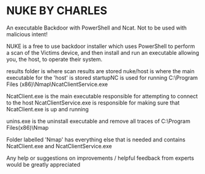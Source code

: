 # NUKE BY CHARLES
An executable Backdoor with PowerShell and Ncat. Not to be used with malicious intent!

NUKE is a free to use backdoor installer which uses PowerShell to perform a scan of the Victims device, and then install and run an executable allowing you,
the host, to operate their system.

results folder is where scan results are stored
nuke/host is where the main executable for the 'host' is stored
startupNC is used for running C:\Program Files (x86)\Nmap\NcatClientService.exe

NcatClient.exe is the main executable responsible for attempting to connect to the host
NcatClientService.exe is responsible for making sure that NcatClient.exe is up and running

unins.exe is the uninstall executable and remove all traces of C:\Program Files(x86)\Nmap

Folder labelled 'Nmap' has everything else that is needed and contains NcatClient.exe and NcatClientService.exe

Any help or suggestions on improvements / helpful feedback from experts would be greatly appreciated
